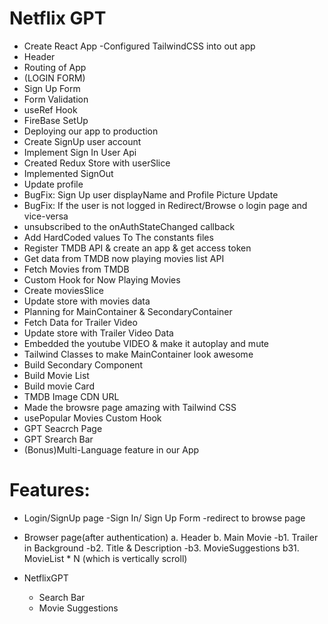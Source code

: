 # Netflix GPT
- Create React App
-Configured TailwindCSS into out app
- Header
- Routing of App
- (LOGIN FORM)
- Sign Up Form
- Form Validation
- useRef Hook
- FireBase SetUp
- Deploying our app to production
- Create SignUp user account
- Implement Sign In User Api
- Created Redux Store with userSlice 
- Implemented SignOut 
- Update profile
- BugFix: Sign Up user displayName and Profile Picture Update
- BugFix: If the user is not logged in Redirect/Browse o login page and vice-versa 
- unsubscribed to the onAuthStateChanged callback
- Add HardCoded values To The constants files
- Register TMDB API & create an app & get access token
- Get data from TMDB now playing movies list API
- Fetch Movies from TMDB
- Custom Hook for Now Playing Movies
- Create moviesSlice
- Update store with movies data
- Planning for MainContainer & SecondaryContainer
- Fetch Data for Trailer Video
- Update store with Trailer Video Data
- Embedded the youtube VIDEO & make it autoplay and mute
- Tailwind Classes to make MainContainer look awesome 
- Build Secondary Component
- Build Movie List
- Build movie Card
- TMDB Image CDN URL
- Made the browsre page amazing with Tailwind CSS
- usePopular Movies Custom Hook
- GPT Seacrch Page
- GPT Srearch Bar
- (Bonus)Multi-Language feature in our App


# Features:
- Login/SignUp page
-Sign In/ Sign Up Form
-redirect to browse page
- Browser page(after authentication)
a. Header 
b. Main Movie
-b1. Trailer in Background 
-b2. Title & Description
-b3. MovieSuggestions
     b31. MovieList * N (which is vertically scroll)

- NetflixGPT
   - Search Bar
   - Movie Suggestions